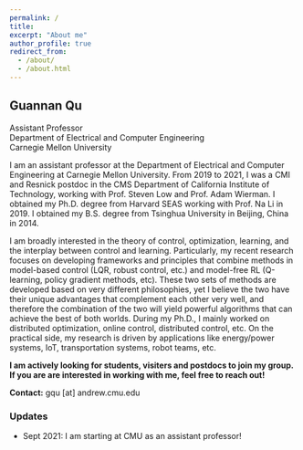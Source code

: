 ```yaml
---
permalink: /
title: 
excerpt: "About me"
author_profile: true
redirect_from: 
  - /about/
  - /about.html
---
```

  

## Guannan Qu

Assistant Professor  
Department of Electrical and Computer Engineering  
Carnegie Mellon University  

I am an assistant professor at the Department of Electrical and Computer Engineering at Carnegie Mellon University. From 2019 to 2021, I was a CMI and Resnick postdoc in the CMS Department of California Institute of Technology, working with Prof. Steven Low and Prof. Adam Wierman. I obtained my Ph.D. degree from Harvard SEAS working with Prof. Na Li in 2019. I obtained my B.S. degree from Tsinghua University in Beijing, China in 2014. 

I am broadly interested in the theory of control, optimization, learning, and the interplay between control and learning. Particularly, my recent research focuses on developing frameworks and principles that combine methods in model-based control (LQR, robust control, etc.) and model-free RL (Q-learning, policy gradient methods, etc). These two sets of methods are developed based on very different philosophies, yet I believe the two have their unique advantages that complement each other very well, and therefore the combination of the two will yield powerful algorithms that can achieve the best of both worlds. During my Ph.D., I mainly worked on distributed optimization, online control, distributed control, etc. On the practical side, my research is driven by applications like energy/power systems, IoT, transportation systems, robot teams, etc.

**I am actively looking for students, visiters and postdocs to join my group. If you are are interested in working with me, feel free to reach out!**

**Contact:** gqu [at] andrew.cmu.edu

### Updates 

- Sept 2021: I am starting at CMU as an assistant professor! 
